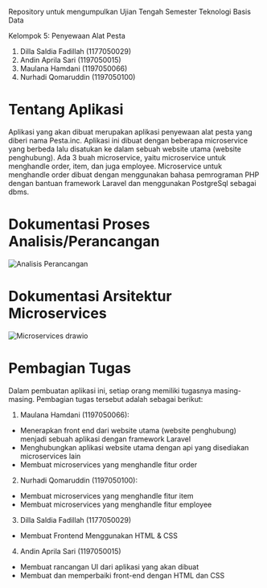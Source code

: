 Repository untuk mengumpulkan Ujian Tengah Semester Teknologi Basis Data

Kelompok 5: Penyewaan Alat Pesta
1. Dilla Saldia Fadillah (1177050029)
2. Andin Aprila Sari (1197050015)
3. Maulana Hamdani (1197050066)
4. Nurhadi Qomaruddin (1197050100)

# Tentang Aplikasi
Aplikasi yang akan dibuat merupakan aplikasi penyewaan alat pesta yang diberi nama Pesta.inc. Aplikasi ini dibuat dengan beberapa microservice yang berbeda lalu disatukan ke dalam sebuah website utama (website penghubung). Ada 3 buah microservice, yaitu microservice untuk menghandle order, item, dan juga employee. Microservice untuk menghandle order dibuat dengan menggunakan bahasa pemrograman PHP dengan bantuan framework Laravel dan menggunakan PostgreSql sebagai dbms. 


# Dokumentasi Proses Analisis/Perancangan
![Analisis Perancangan](https://user-images.githubusercontent.com/92593820/198835379-780c1cd8-c160-4b1a-8b93-72505cea4272.png)




# Dokumentasi Arsitektur Microservices
![Microservices drawio](https://user-images.githubusercontent.com/92593820/198835277-f0925a40-ca2d-4a2e-9f8a-532c232d1241.png)


# Pembagian Tugas
Dalam pembuatan aplikasi ini, setiap orang memiliki tugasnya masing-masing. Pembagian tugas tersebut adalah sebagai berikut: 

1. Maulana Hamdani (1197050066): 
- Menerapkan front end dari website utama (website penghubung) menjadi sebuah aplikasi dengan framework Laravel
- Menghubungkan aplikasi website utama dengan api yang disediakan microservices lain 
- Membuat microservices yang menghandle fitur order

2. Nurhadi Qomaruddin (1197050100):
- Membuat microservices yang menghandle fitur item
- Membuat microservices yang menghandle fitur employee

3. Dilla Saldia Fadillah (1177050029)
- Membuat Frontend Menggunakan HTML & CSS

4. Andin Aprila Sari (1197050015)
- Membuat rancangan UI dari aplikasi yang akan dibuat
- Membuat dan memperbaiki front-end dengan HTML dan CSS
